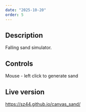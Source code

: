 ```yaml
---
date: "2025-10-20"
order: 5
---
```

## Description 
Falling sand simulator.

## Controls
Mouse - left click to generate sand

## Live version
https://sz44.github.io/canvas_sand/
